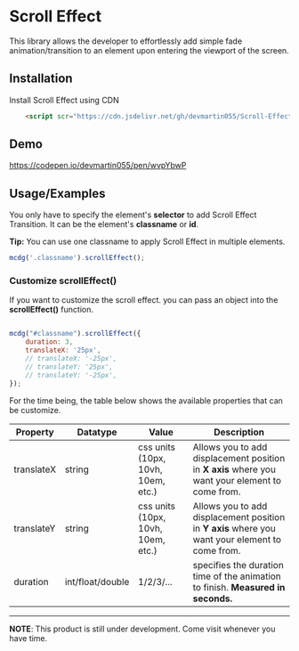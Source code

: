 
# Scroll Effect

This library allows the developer to effortlessly add simple fade animation/transition to an element upon entering the viewport of the screen.

## Installation

Install Scroll Effect using CDN

```html
    <script scr="https://cdn.jsdelivr.net/gh/devmartin055/Scroll-Effect/src/mcdgscrolleffect.min.js"></script>
```
    
## Demo

https://codepen.io/devmartin055/pen/wvpYbwP


## Usage/Examples



You only have to specify the element's **selector** to add Scroll Effect Transition. It can be the element's **classname** or **id**. 

**Tip:**
You can use one classname to apply Scroll Effect in multiple elements.
```javascript
mcdg('.classname').scrollEffect();

```

### Customize scrollEffect()


If you want to customize the scroll effect. you can pass an object into the **scrollEffect()** function.

```javascript

mcdg("#classname").scrollEffect({
    duration: 3,
    translateX: '25px',
    // translateX: '-25px',
    // translateY: '25px',
    // translateY: '-25px',
});
```

For the time being, the table below shows the available properties that can be customize.

|   Property |  Datatype |  Value | Description |
|   ---      | ---       |  ---   | ---         |
|   translateX | string  |  css units (10px, 10vh, 10em, etc.) | Allows you to add displacement position in **X axis** where you want your element to come from. |
|   translateY | string  |  css units (10px, 10vh, 10em, etc.) | Allows you to add displacement position in **Y axis** where you want your element to come from. |
|   duration | int/float/double  |  1/2/3/... | specifies the duration time of the animation to finish. **Measured in seconds.** |




---
**NOTE**: This product is still under development. Come visit whenever you have time.